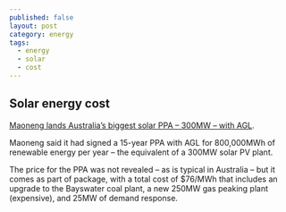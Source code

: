 ```yaml
---
published: false
layout: post
category: energy
tags:
  - energy
  - solar
  - cost
---
```

## Solar energy cost

[Maoneng lands Australia’s biggest solar PPA – 300MW – with AGL](http://reneweconomy.com.au/maoneng-lands-australias-biggest-solar-ppa-300mw-with-agl-26682/). 


Maoneng said it had signed a 15-year PPA with AGL for 800,000MWh of renewable energy per year – the equivalent of a 300MW solar PV plant.


The price for the PPA was not revealed – as is typical in Australia – but it comes as part of package, with a total cost of $76/MWh that includes an upgrade to the Bayswater coal plant, a new 250MW gas peaking plant (expensive), and 25MW of demand response.

